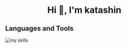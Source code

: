 <h1 align="center">Hi 👋, I'm katashin</h1>

## Languages and Tools
<img alt="my skills" src="https://skillicons.dev/icons?theme=light&perline=8&i=js,html,css,tailwind,bootstrap,docker,vue,php,laravel,py,firebase,aws,github,bitbucket" />
